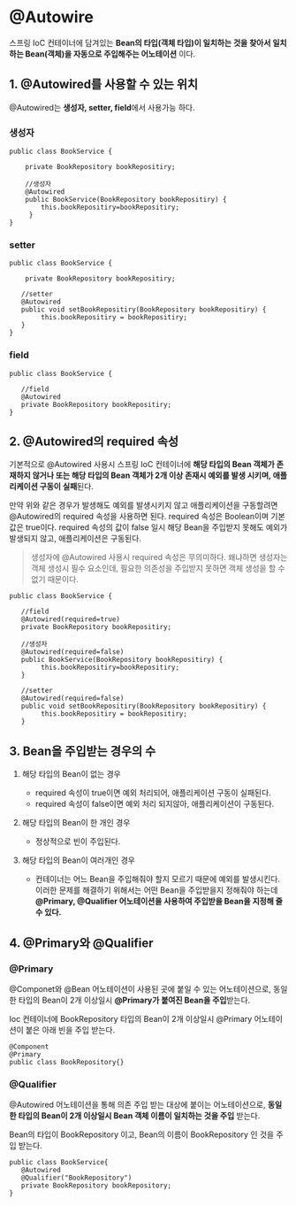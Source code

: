 # @Autowire

스프링 IoC 컨테이너에 담겨있는 **Bean의 타입(객체 타입)이 일치하는 것을 찾아서 일치하는 Bean(객체)을 자동으로 주입해주는 어노테이션** 이다.

## 1. @Autowired를 사용할 수 있는 위치

@Autowired는 **생성자, setter, field**에서 사용가능 하다.

### 생성자
```
public class BookService {

	private BookRepository bookRepositiry;
        	
    //생성자
    @Autowired
    public BookService(BookRepository bookRepositiry) {
    	this.bookRepositiry=bookRepositiry;
     }
}
```

### setter
```
public class BookService {
        	
	private BookRepository bookRepositiry;
        	
   //setter
   @Autowired
   public void setBookRepositiry(BookRepository bookRepositiry) {
   		this.bookRepositiry = bookRepositiry;
   }
}
```

### field
```
public class BookService {
        	
   //field
   @Autowired
   private BookRepository bookRepositiry;
}
```

## 2. @Autowired의 required 속성

기본적으로 @Autowired 사용시 스프링 IoC 컨테이너에 **해당 타입의 Bean 객체가 존재하지 않거나 또는 해당 타입의 Bean 객체가 2개 이상 존재시 예외를 발생 시키며, 애플리케이션 구동이 실패**된다.

만약 위와 같은 경우가 발생해도 예외를 발생시키지 않고 애플리케이션을 구동할려면 @Autowired의 required 속성을 사용하면 된다. required 속성은 Boolean이며 기본값은 true이다. required 속성의 값이 false 일시 해당 Bean을 주입받지 못해도 예외가 발생되지 않고, 애플리케이션은 구동된다.

> 생성자에 @Autowired 사용시 required 속성은 무의미하다. 왜냐하면 생성자는 객체 생성시 필수 요소인데, 필요한 의존성을 주입받지 못하면 객체 생성을 할 수 없기 때문이다.

```
public class BookService {
    	
   //field
   @Autowired(required=true)
   private BookRepository bookRepositiry;
    	
   //생성자
   @Autowired(required=false)
   public BookService(BookRepository bookRepositiry) {
    	this.bookRepositiry=bookRepositiry;
   }
    
   //setter
   @Autowired(required=false)
   public void setBookRepositiry(BookRepository bookRepositiry) {
    	this.bookRepositiry = bookRepositiry;
   }
```

## 3. Bean을 주입받는 경우의 수

1. 해당 타입의 Bean이 없는 경우
    * required 속성이 true이면 예외 처리되어, 애플리케이션 구동이 실패된다.
    * required 속성이 false이면 예외 처리 되지않아, 애플리케이션이 구동된다.

2. 해당 타입의 Bean이 한 개인 경우
    * 정상적으로 빈이 주입된다.

3. 해당 타입의 Bean이 여러개인 경우
    * 컨테이너는 어느 Bean을 주입해줘야 할지 모르기 때문에 예외를 발생시킨다. 이러한 문제를 해결하기 위해서는 어떤 Bean을 주입받을지 정해줘야 하는데 **@Primary, @Qualifier 어노테이션을 사용하여 주입받을 Bean을 지정해 줄 수 있다.**

## 4. @Primary와 @Qualifier

### @Primary
@Componet와 @Bean 어노테이션이 사용된 곳에 붙일 수 있는 어노테이션으로, 동일한 타입의 Bean이 2개 이상일시 **@Primary가 붙여진 Bean을 주입**받는다.

Ioc 컨테이너에 BookRepository 타입의 Bean이 2개 이상일시 @Primary 어노테이션이 붙은 아래 빈을 주입 받는다.

```
@Component
@Primary
public class BookRepository{}
```

### @Qualifier
@Autowired 어노테이션을 통해 의존 주입 받는 대상에 붙이는 어노테이션으로,  **동일한 타입의 Bean이 2개 이상일시 Bean 객체 이름이 일치하는 것을 주입** 받는다.

Bean의 타입이 BookRepository 이고, Bean의 이름이 BookRepository 인 것을 주입 받는다.

```
public class BookService{
   @Autowired
   @Qualifier("BookRepository")
   private BookRepository bookRepository;
}
```
